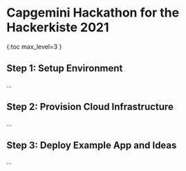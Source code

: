 # Capgemini Hackathon for the Hackerkiste 2021
{:toc max_level=3 }

## Step 1: Setup Environment
...

## Step 2: Provision Cloud Infrastructure
...

## Step 3: Deploy Example App and Ideas
...
